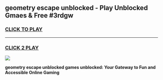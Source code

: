 
## geometry escape unblocked - Play Unblocked Gmaes & Free #3rdgw
<h3>
<a href="https://news.freeplayer.one?title=geometry_escape_unblocked&ref=24F">CLICK TO PLAY</a></h3>
<hr>

<h3>
<a href="https://news.freeplayer.one?title=geometry_escape_unblocked&ref=24F">CLICK 2 PLAY</a>
  
</h3>

<a href="https://news.freeplayer.one?title=geometry_escape_unblocked&ref=24F/"><img src="https://clearcache.store/games.png"></a>


**geometry escape unblocked games unblocked: Your Gateway to Fun and Accessible Online Gaming**
